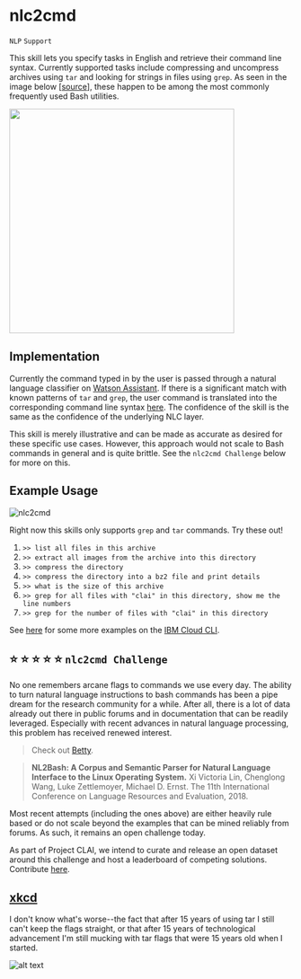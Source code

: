 # nlc2cmd

`NLP` `Support`

This skill lets you specify tasks in English and retrieve their command line syntax. 
Currently supported tasks include compressing and uncompress archives 
using `tar` and looking for strings in files using `grep`.
As seen in the image below [[source](https://arxiv.org/pdf/1802.08979.pdf#page=3)], 
these happen to be among the most commonly frequently used Bash utilities.

<img src="https://www.dropbox.com/s/6wji00d4ifrf9zv/common-bash-utilities.png?raw=1" width="400">

## Implementation

Currently the command typed in by the user is passed through a natural language classifier on 
[Watson Assistant](https://www.ibm.com/cloud/watson-assistant/). 
If there is a significant match with known patterns of `tar` and `grep`, 
the user command is translated into the corresponding command line syntax [here](./wa_skills/).
The confidence of the skill is the same as the confidence of the underlying NLC layer.

This skill is merely illustrative and can be made as accurate as desired for these
specific use cases. However, this approach would not scale to Bash commands
in general and is quite brittle. See the `nlc2cmd Challenge` below for more on this.

## Example Usage

![nlc2cmd](https://www.dropbox.com/s/ybuwyixqobjo8za/nlc2cmd.gif?raw=1)

Right now this skills only supports `grep` and `tar` commands. Try these out!

1. `>> list all files in this archive`
2. `>> extract all images from the archive into this directory`
3. `>> compress the directory`
4. `>> compress the directory into a bz2 file and print details`
5. `>> what is the size of this archive`
6. `>> grep for all files with "clai" in this directory, show me the line numbers`
7. `>> grep for the number of files with "clai" in this directory`

See [here](./wa_skills/) for some more examples on the [IBM Cloud CLI](https://www.ibm.com/cloud/cli).

## :star: :star: :star: :star: :star: `nlc2cmd Challenge`

No one remembers arcane flags to commands we use every day.
The ability to turn natural language instructions to bash commands has been a pipe 
dream for the research community for a while. 
After all, there is a lot of data already out there in public forums and in documentation
that can be readily leveraged. 
Especially with recent advances in natural language processing, 
this problem has received renewed interest.

> Check out [Betty](https://github.com/pickhardt/betty).

> **NL2Bash: A Corpus and Semantic Parser for Natural Language Interface to the Linux Operating System.**
Xi Victoria Lin, Chenglong Wang, Luke Zettlemoyer, Michael D. Ernst. 
The 11th International Conference on Language Resources and Evaluation, 2018.

Most recent attempts (including the ones above) are either heavily rule based or 
do not scale beyond the examples that can be mined reliably from forums. 
As such, it remains an open challenge today.

As part of Project CLAI, we intend to curate and release an open dataset around this 
challenge and host a leaderboard of competing solutions. 
Contribute [here](https://forms.gle/MXWfGYCtiVDNfNdU8).

## [xkcd](https://uni.xkcd.com/)

I don't know what's worse--the fact that after 15 years of using tar I still can't keep the flags straight, or that after 15 years of technological advancement I'm still mucking with tar flags that were 15 years old when I started.  

![alt text](https://imgs.xkcd.com/comics/tar.png "I don't know what's worse--the fact that after 15 years of using tar I still can't keep the flags straight, or that after 15 years of technological advancement I'm still mucking with tar flags that were 15 years old when I started.")
